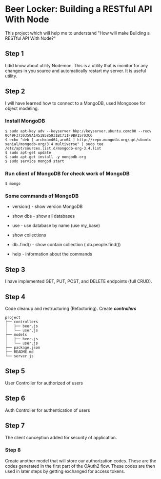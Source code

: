 # Beer Locker: Building a RESTful API With Node

This project which will help me to understand "How will make Building a RESTful API With Node?"

## Step 1

I did know about utility  Nodemon. This is a utility that is monitor for any changes in you source and automatically restart my server. It is useful utility.

## Step 2

I will have learned how to connect to a MongoDB, used Mongoose for object modeling.

### Install MongoDB
```
$ sudo apt-key adv --keyserver hkp://keyserver.ubuntu.com:80 --recv 0C49F3730359A14518585931BC711F9BA15703C6
$ echo "deb [ arch=amd64,arm64 ] http://repo.mongodb.org/apt/ubuntu xenial/mongodb-org/3.4 multiverse" | sudo tee /etc/apt/sources.list.d/mongodb-org-3.4.list
$ sudo apt-get update
$ sudo apt-get install -y mongodb-org
$ sudo service mongod start
```
### Run client of MongoDB for check work of MongoDB
```
$ mongo
```
### Some commands of MongoDB

* version() - show version MongoDB

* show dbs - show all databases

* use <name> - use database by name (use my_base)

* show collections

* db.<collection name>.find() - show contain collection (
db.people.find())

* help - information about the commands

## Step 3
I have implemented GET, PUT, POST, and DELETE endpoints (full CRUD).

## Step 4

Code cleanup and restructuring (Refactoring). Create ***controllers***
```
project
├── controllers
│   ├── beer.js
│   └── user.js
├── models
│   ├── beer.js
│   └── user.js
├── package.json
├── README.md
└── server.js
```

## Step 5

User Controller for authorized of users

## Step 6

Auth Controller for authentication of users

## Step 7

The client conception added for security of application.

### Step 8

Create another model that will store our authorization codes. These are the codes generated in the first part of the OAuth2 flow. These codes are then used in later steps by getting exchanged for access tokens.
